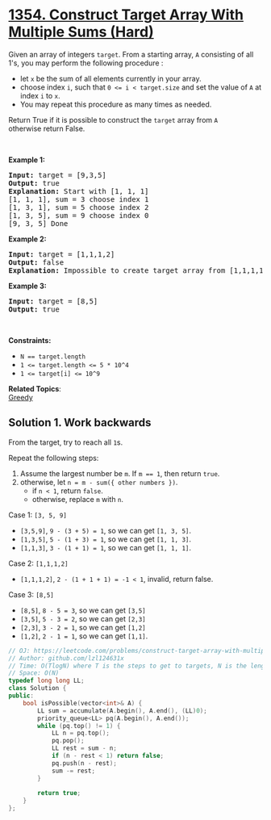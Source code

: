 # [1354. Construct Target Array With Multiple Sums (Hard)](https://leetcode.com/problems/construct-target-array-with-multiple-sums/)

<p>Given an array of integers&nbsp;<code>target</code>. From a starting array, <code>A</code>&nbsp;consisting of all 1's, you may perform the following procedure :</p>

<ul>
	<li>let <code>x</code> be the sum of all elements currently in your array.</li>
	<li>choose index <code>i</code>, such that&nbsp;<code>0 &lt;= i &lt; target.size</code> and set the value of <code>A</code> at index <code>i</code> to <code>x</code>.</li>
	<li>You may repeat this procedure&nbsp;as many times as needed.</li>
</ul>

<p>Return True if it is possible to construct the <code>target</code> array from <code>A</code> otherwise&nbsp;return False.</p>

<p>&nbsp;</p>
<p><strong>Example 1:</strong></p>

<pre><strong>Input:</strong> target = [9,3,5]
<strong>Output:</strong> true
<strong>Explanation:</strong> Start with [1, 1, 1] 
[1, 1, 1], sum = 3 choose index 1
[1, 3, 1], sum = 5 choose index 2
[1, 3, 5], sum = 9 choose index 0
[9, 3, 5] Done
</pre>

<p><strong>Example 2:</strong></p>

<pre><strong>Input:</strong> target = [1,1,1,2]
<strong>Output:</strong> false
<strong>Explanation:</strong> Impossible to create target array from [1,1,1,1].
</pre>

<p><strong>Example 3:</strong></p>

<pre><strong>Input:</strong> target = [8,5]
<strong>Output:</strong> true
</pre>

<p>&nbsp;</p>
<p><strong>Constraints:</strong></p>

<ul>
	<li><code>N == target.length</code></li>
	<li><code>1 &lt;= target.length&nbsp;&lt;= 5 * 10^4</code></li>
	<li><code>1 &lt;= target[i] &lt;= 10^9</code></li>
</ul>


**Related Topics**:  
[Greedy](https://leetcode.com/tag/greedy/)

## Solution 1. Work backwards

From the target, try to reach all `1`s.

Repeat the following steps:
1. Assume the largest number be `m`. If `m == 1`, then return `true`.
2. otherwise, let `n = m - sum({ other numbers })`.
    * if `n < 1`, return `false`.
    * otherwise, replace `m` with `n`.

Case 1: `[3, 5, 9]`
* `[3,5,9]`, `9 - (3 + 5) = 1`, so we can get `[1, 3, 5]`.
* `[1,3,5]`, `5 - (1 + 3) = 1`, so we can get `[1, 1, 3]`.
* `[1,1,3]`, `3 - (1 + 1) = 1`, so we can get `[1, 1, 1]`.

Case 2: `[1,1,1,2]`
* `[1,1,1,2]`, `2 - (1 + 1 + 1) = -1 < 1`, invalid, return false.

Case 3: `[8,5]`
* `[8,5]`, `8 - 5 = 3`, so we can get `[3,5]`
* `[3,5]`, `5 - 3 = 2`, so we can get `[2,3]`
* `[2,3]`, `3 - 2 = 1`, so we can get `[1,2]`
* `[1,2]`, `2 - 1 = 1`, so we can get `[1,1]`.


```cpp
// OJ: https://leetcode.com/problems/construct-target-array-with-multiple-sums/
// Author: github.com/lzl124631x
// Time: O(TlogN) where T is the steps to get to targets, N is the length of targets
// Space: O(N)
typedef long long LL;
class Solution {
public:
    bool isPossible(vector<int>& A) {
        LL sum = accumulate(A.begin(), A.end(), (LL)0);
        priority_queue<LL> pq(A.begin(), A.end());
        while (pq.top() != 1) {
            LL n = pq.top();
            pq.pop();
            LL rest = sum - n;
            if (n - rest < 1) return false;
            pq.push(n - rest);
            sum -= rest;
        }
  
        return true;
    }
};
```
